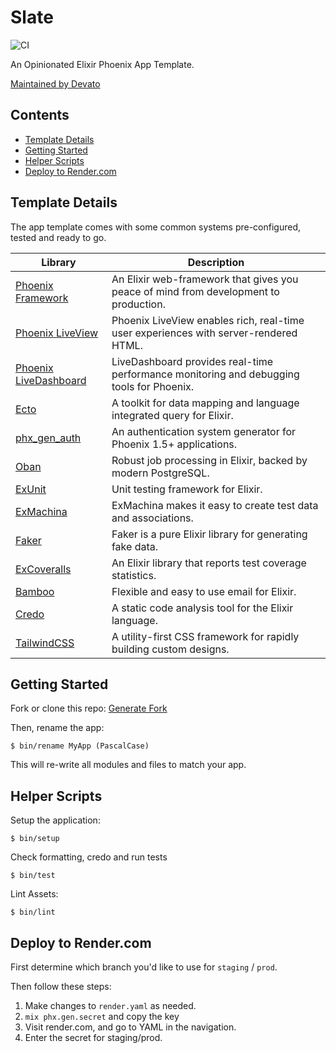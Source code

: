 # Slate

![CI](https://github.com/devato/slate/workflows/CI/badge.svg)

An Opinionated Elixir Phoenix App Template.

[Maintained by Devato](https://devato.com)


## Contents

<!-- START doctoc generated TOC please keep comment here to allow auto update -->
<!-- DON'T EDIT THIS SECTION, INSTEAD RE-RUN doctoc TO UPDATE -->


- [Template Details](#template-details)
- [Getting Started](#getting-started)
- [Helper Scripts](#helper-scripts)
- [Deploy to Render.com](#deploy-to-rendercom)

<!-- END doctoc generated TOC please keep comment here to allow auto update -->

## Template Details

The app template comes with some common systems pre-configured, tested and ready to go.

| Library                                                                             | Description                                                                              |
| ----------------------------------------------------------------------------------- | ---------------------------------------------------------------------------------------- |
| [Phoenix Framework](https://www.phoenixframework.org/)                              | An Elixir web-framework that gives you peace of mind from development to production.     |
| [Phoenix LiveView](https://github.com/phoenixframework/phoenix_live_view)           | Phoenix LiveView enables rich, real-time user experiences with server-rendered HTML.     |
| [Phoenix LiveDashboard](https://github.com/phoenixframework/phoenix_live_dashboard) | LiveDashboard provides real-time performance monitoring and debugging tools for Phoenix. |
| [Ecto](https://github.com/elixir-ecto/ecto)                                         | A toolkit for data mapping and language integrated query for Elixir.                     |
| [phx_gen_auth](https://github.com/aaronrenner/phx_gen_auth)                         | An authentication system generator for Phoenix 1.5+ applications.                        |
| [Oban](https://github.com/sorentwo/oban)                                            | Robust job processing in Elixir, backed by modern PostgreSQL.                            |
| [ExUnit](https://hexdocs.pm/ex_unit/ExUnit.html)                                    | Unit testing framework for Elixir.                                                       |
| [ExMachina](https://github.com/thoughtbot/ex_machina)                               | ExMachina makes it easy to create test data and associations.                            |
| [Faker](https://github.com/elixirs/faker)                                           | Faker is a pure Elixir library for generating fake data.                                 |
| [ExCoveralls](https://github.com/parroty/excoveralls)                               | An Elixir library that reports test coverage statistics.                                 |
| [Bamboo](https://github.com/thoughtbot/bamboo)                                      | Flexible and easy to use email for Elixir.                                               |
| [Credo](https://github.com/rrrene/credo)                                            | A static code analysis tool for the Elixir language.                                     |
| [TailwindCSS](https://tailwindcss.com/)                                             | A utility-first CSS framework for rapidly building custom designs.                       |

## Getting Started

Fork or clone this repo:  [Generate Fork](https://github.com/devato/slate/generate)

Then, rename the app:

```
$ bin/rename MyApp (PascalCase)
```

This will re-write all modules and files to match your app.

## Helper Scripts

Setup the application:

```
$ bin/setup
```

Check formatting, credo and run tests

```
$ bin/test
```

Lint Assets:

```
$ bin/lint
```

## Deploy to Render.com

First determine which branch you'd like to use for `staging` / `prod`.

Then follow these steps:

1. Make changes to `render.yaml` as needed.
2. `mix phx.gen.secret` and copy the key
3. Visit render.com, and go to YAML in the navigation.
4. Enter the secret for staging/prod.
